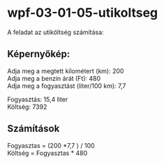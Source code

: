 # wpf-03-01-05-utikoltseg
A feladat az utiköltség számítása:

## Képernyőkép:

Adja meg a megtett kilométert (km): 200  
Adja meg a benzin árát (Ft): 480  
Adja meg a fogyasztást (liter/100 km): 7,7   

Fogyasztás: 15,4 liter  
Költség: 7392  


## Számítások

Fogyasztas = (200 *7,7 ) / 100  
Költség = Fogyasztas * 480
